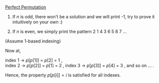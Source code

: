 [Perfect Permutation](https://codeforces.com/problemset/problem/233/A)

1. If $n$ is odd, there won't be a solution and we will print -1, try to prove it intuitively on your own :)

2. If $n$ is even, we simply print the pattern 2 1 4 3 6 5 8 7 ...

(Assume 1-based indexing)

Now at,

index 1 -> $p[p[1]]$ = $p[2]$ = 1  ,                     
index 2 -> $p[p[2]]$ = $p[1]$ = 2  ,
index 3 -> $p[p[3]]$ = $p[4]$ = 3  ,
and so on ...  .

Hence, the property $p[p[i]] = i$ is satisfied for all indexes.

